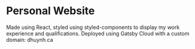 # Personal Website

Made using React, styled using styled-components to display my work experience and qualifications.
Deployed using Gatsby Cloud with a custom domain: dhuynh.ca

